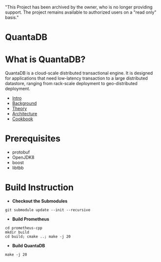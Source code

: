 "This Project has been archived by the owner, who is no longer providing support.  The project remains available to authorized users on a "read only" basis."

<!---
# Copyright 2020 Futurewei Technologies, Inc.
#
#  Licensed under the Apache License, Version 2.0 (the "License");
#  you may not use this file except in compliance with the License.
#  You may obtain a copy of the License at
#
#      http://www.apache.org/licenses/LICENSE-2.0
#
#  Unless required by applicable law or agreed to in writing, software
#  distributed under the License is distributed on an "AS IS" BASIS,
#  WITHOUT WARRANTIES OR CONDITIONS OF ANY KIND, either express or implied.
#  See the License for the specific language governing permissions and
#  limitations under the License.
-->

# QuantaDB
# What is QuantaDB?
QuantaDB is a cloud-scale distributed transactional engine. It is
designed for applications that need low-latency transaction to a large distributed
datastore, ranging from rack-scale deployment to geo-distributed deployment.
  * [Intro](docs/Intro.md)
  * [Background](docs/Background.md)
  * [Theory](docs/DSSN.md)
  * [Architecture](docs/Arch.md)
  * [Cookbook](docs/Cookbook.md)

# Prerequisites
  * protobuf
  * OpenJDK8 
  * boost
  * libtbb

# Build Instruction
- **Checkout the Submodules**
```
git submodule update --init --recursive
```

- **Build Prometheus**
```
cd prometheus-cpp
mkdir build
cd build; cmake ..; make -j 20
```

- **Build QuantaDB**
```
make -j 20
```

